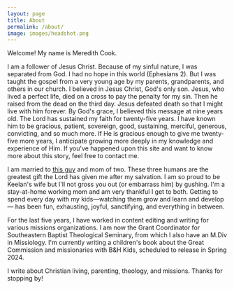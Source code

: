 ```yaml
---
layout: page
title: About
permalink: /about/
image: images/headshot.png
---
```


Welcome! My name is Meredith Cook. 

I am a follower of Jesus Christ. Because of my sinful nature, I was separated from God. I had no hope in this world (Ephesians 2). But I was taught the gospel from a very young age by my parents, grandparents, and others in our church. I believed in Jesus Christ, God's only son. Jesus, who lived a perfect life, died on a cross to pay the penalty for my sin. Then he raised from the dead on the third day. Jesus defeated death so that I might live with him forever. By God's grace, I believed this message at nine years old. The Lord has sustained my faith for twenty-five years. I have known him to be gracious, patient, sovereign, good, sustaining, merciful, generous, convicting, and so much more. If He is gracious enough to give me twenty-five more years, I anticipate growing more deeply in my knowledge and experience of Him. If you've happened upon this site and want to know more about this story, feel free to contact me.

I am married to  <u><a href="http://keelancook.com">this guy</a></u> and mom of two. These three humans are the greatest gift the Lord has given me after my salvation. I am so proud to be Keelan's wife but I'll not gross you out (or embarrass him) by gushing. I'm a stay-at-home working mom and am very thankful I get to both. Getting to spend every day with my kids—watching them grow and learn and develop— has been fun, exhausting, joyful, sanctifying, and everything in between.

For the last five years, I have worked in content editing and writing for various missions organizations. I am now the Grant Coordinator for Southeastern Baptist Theological Seminary, from which I also have an M.Div in Missiology. I'm currently writing a children's book about the Great Commission and missionaries with B&H Kids, scheduled to release in Spring 2024. 

I write about Christian living, parenting, theology, and missions. Thanks for stopping by!

